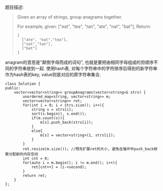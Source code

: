 题目描述:

> Given an array of strings, group anagrams together.
> 
> For example, given: ["eat", "tea", "tan", "ate", "nat", "bat"], 
> Return:
>
>     [
>       ["ate", "eat","tea"],
>       ["nat","tan"],
>       ["bat"]
>     ]

anagram的意思是"颠倒字母而成的词句", 也就是要把由相同字母组成的但顺序不同的字符串放到一起. 使用hash表, 对每个字符串中的字符排序后得到的新字符串作为hash表的key, value则是对应的原字符串集合.

    class Solution {
    public:
        vector<vector<string>> groupAnagrams(vector<string>& strs) {
            unordered_map<string, vector<string>> m;
            vector<vector<string>> ret;
            for(int i = 0; i < strs.size(); i++){
                string s = strs[i];
                sort(s.begin(), s.end());
                if(m.count(s)){
                    m[s].push_back(strs[i]);
                }
                else{
                    m[s] = vector<string>(1, strs[i]);
                }
            }
            ret.resize(m.size()); //预先扩展ret的大小, 避免在循环中push_back频繁分配新的内存空间
            int cnt = 0;
            for(auto i = m.begin(); i != m.end(); i++){
                ret[cnt++] = (i->second);
            }
            return ret;
        }
    };